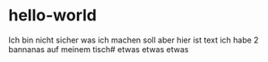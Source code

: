 # hello-world

Ich bin nicht sicher was ich machen soll aber hier ist text
ich habe 2 bannanas auf meinem tisch#
etwas etwas etwas
